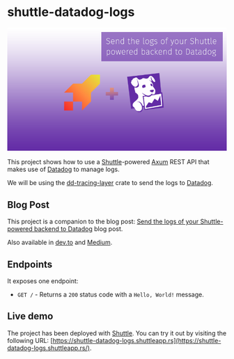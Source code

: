 # shuttle-datadog-logs

[![Rust](https://github.com/robertohuertasm/shuttle-datadog-logs/blob/old-version/static/shuttle-datadog.png?raw=true)](https://robertohuertas.com/2023/09/30/shuttle-datadog-logs)

This project shows how to use a [Shuttle](https://shuttle.rs)-powered [Axum](https://github.com/tokio-rs/axum) REST API that makes use of [Datadog](https://docs.datadoghq.com/logs/log_collection/) to manage logs.

We will be using the [dd-tracing-layer](https://crates.io/crates/dd-tracing-layer) crate to send the logs to [Datadog](https://docs.datadoghq.com).

## Blog Post

This project is a companion to the blog post: [Send the logs of your Shuttle-powered backend to Datadog](https://robertohuertas.com/2023/09/30/shuttle-datadog-logs) blog post.

Also available in [dev.to](https://dev.to/robertohuertasm/send-the-logs-of-your-shuttle-powered-backend-to-datadog-156d) and [Medium](https://robertohuertasm.medium.com/send-the-logs-of-your-shuttle-powered-backend-to-datadog-9508dab9dc71).

## Endpoints

It exposes one endpoint:

- `GET /` - Returns a `200` status code with a `Hello, World!` message.


## Live demo

The project has been deployed with [Shuttle](https://shuttle.rs). You can try it out by visiting the following URL: [https://shuttle-datadog-logs.shuttleapp.rs](https://shuttle-datadog-logs.shuttleapp.rs/).
